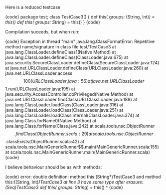 Here is a reduced testcase

{code}
package test;
class TestCase3() {
  def this( groups: (String, Int)*) = this()
  def this( groups: String*) = this()
}
{code}

Compilation suceeds, but when run:

{code}
Exception in thread "main" java.lang.ClassFormatError: Repetitive method name/signature in class file test/TestCase3
	at java.lang.ClassLoader.defineClass1(Native Method)
	at java.lang.ClassLoader.defineClass(ClassLoader.java:675)
	at java.security.SecureClassLoader.defineClass(SecureClassLoader.java:124)
	at java.net.URLClassLoader.defineClass(URLClassLoader.java:260)
	at java.net.URLClassLoader.access$$100(URLClassLoader.java:56)
	at java.net.URLClassLoader$$1.run(URLClassLoader.java:195)
	at java.security.AccessController.doPrivileged(Native Method)
	at java.net.URLClassLoader.findClass(URLClassLoader.java:188)
	at java.lang.ClassLoader.loadClass(ClassLoader.java:316)
	at java.lang.ClassLoader.loadClass(ClassLoader.java:251)
	at java.lang.ClassLoader.loadClassInternal(ClassLoader.java:374)
	at java.lang.Class.forName0(Native Method)
	at java.lang.Class.forName(Class.java:242)
	at scala.tools.nsc.ObjectRunner$$.findClass(ObjectRunner.scala:29)
	at scala.tools.nsc.ObjectRunner$$.classExists(ObjectRunner.scala:42)
	at scala.tools.nsc.MainGenericRunner$$.main(MainGenericRunner.scala:155)
	at scala.tools.nsc.MainGenericRunner.main(MainGenericRunner.scala)
{code}

I believe behaviour should be as with methods:

{code}
error: double definition:
method this:(String*)TestCase3 and
method this:((String, Int)*)TestCase3 at line 3
have same type after erasure: (Seq)TestCase3
  def this( groups: String*) = this()
      ^
{code}



